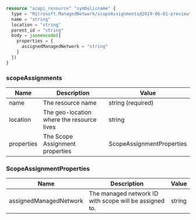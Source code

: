 ```terraform
resource "azapi_resource" "symbolicname" {
  type = "Microsoft.ManagedNetwork/scopeAssignments@2019-06-01-preview"
  name = "string"
  location = "string"
  parent_id = "string"
  body = jsonencode({
    properties = {
      assignedManagedNetwork = "string"
    }
  })
}

```

### scopeAssignments

| Name | Description | Value |
|-|-|-|
| name | The resource name | string (required) |
| location | The geo-location where the resource lives | string |
| properties | The Scope Assignment properties | ScopeAssignmentProperties |


### ScopeAssignmentProperties

| Name | Description | Value |
|-|-|-|
| assignedManagedNetwork | The managed network ID with scope will be assigned to. | string |


